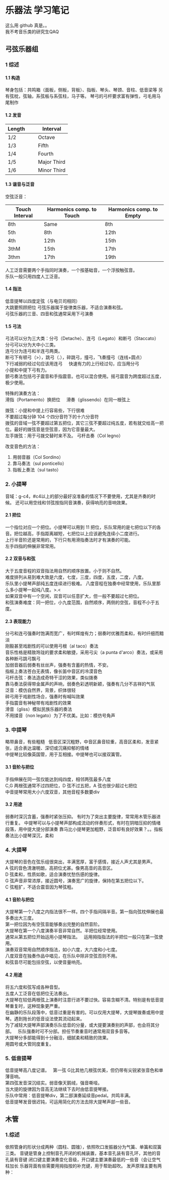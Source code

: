 # 乐器法 学习笔记   
这么用 github 真是。。  
我不考音乐类的研究生QAQ
## 弓弦乐器组
### 1 综述
#### 1.1 构造  
琴身包括：共鸣箱（面板，侧板，背板）、指板、琴头、琴颈、音柱、低音梁等
另有弦枕，弦轴，系弦板与系弦柱，马子等。
琴弓的弓杆要求富有弹性，弓毛用马尾制作
#### 1.2 发音
| Length       |Interval  |
|-------------| -----|
|1/2 | Octave |
|1/3     |  Fifth |
|1/4      |  Fourth |
|1/5  | Major Third|
|1/6  | Minor Third|

#### 1.3 谐音与泛音
空弦泛音：

| Touch Interval | Harmonics comp. to Touch | Harmonics comp. to Empty |
|---|---|---|
|8th|Same|8th|
|5th|8th|12th|
|4th|12th|15th|
|3thM|15th|17th|
|3thm|17th|19th|
人工泛音需要两个手指同时演奏，一个按基础音，一个浮按触弦音。   
乐队一般只用四度人工泛音。
#### 1.4 指法
低音提琴以四度定弦（与电贝司相同）   
大跳要照顾把位
弓弦乐器属于旋律类乐器，不适合演奏和弦。   
弓弦乐器的三音、四音和弦通常采用下弓演奏   
#### 1.5 弓法
弓法可以分为三大类：分弓（Detache）、连弓（Legato）和断弓（Staccato）     
分弓可以分为大中小三类。   
连弓分为连弓和半连弓两类。   
断弓下有顿弓（>），跳弓（.），碎跳弓，撞弓，飞奏撞弓（连线+圆点）   
下行减弱的经过句应该用连弓     
快速有力的上行经过句，应当用分弓    
小提和中提下弓有力。     
颤弓奏法包括弓子震音和手指震音。也可以混合使用。摇弓震音为跨度超过五度，极少使用。    

特殊的演奏方法：     
滑指（Portamento）换把位    
滑奏（glissendo）在同一根弦上    

拨弦：小提和中提上行容易些，下行很难    
不要超过每分钟 104 个四分音符下的十六分音符    
拨弦的音域一弦不要超过第五把位，其它三弦不要超过纯五度，若有就交给高一把位。最好的拨弦音是空弦音，因为它音量最大。  
左手拨弦：用于弓拨交替时来不及。
弓杆击奏（Col legno）

改变音色的方法：
1. 用弱音器（Col Sordino）
2. 靠马奏法（sul ponticello）
3. 指板上奏法（sul tasto）


### 2. 小提琴
音域：g-c4，#c4以上的部分最好没准备的情况下不要使用，尤其是齐奏的时候。
还可以用空线和邻弦按指同音演奏，获得响亮的音响效果。

#### 2.1 把位
一个指位对应一个把位。小提琴可以用到 11 把位，乐队常用的是七把位以下的各音。把位越高，手指距离越短，七把位以上应该避免连续小二度进行。   
上行半音阶还是常用的，下行只有用滑指奏法时才有演奏的可能。   
左手四指的伸展非常常用。
#### 2.2 双音与和弦
大于五度音程的双音指法用自然的顺序放置。小于则不自然。   
难度排列从易到难大致是六度，七度，三度，四度，五度，二度，八度。  
乐队里小提琴声部纯五度连续进行极难。
八度音程在独奏中经常使用，乐队里那么多小提琴一起纯八度。>.<      
如果双音中有一个空闲，双音可以任意扩大，但一般不要超过七把位。  
和弦演奏难度：同一把位，小九度范围，自然顺序，两侧的空弦，音程不小于五度。  
#### 2.3 表现能力
分弓和连弓强奏时饱满而宽广，有时辉煌有力；弱奏时优雅而柔和，有时纤细而黯淡  
刚毅甚至戏剧性的可以使用弓根（al taco）奏法  
音乐性格是精致玲珑的要求柔和敏捷，采用弓尖（a punta d'arco）奏法，或采用各种断弓跳弓飘弓  
加弱音器后弱奏有丝丝声，强奏有含蓄的热情，不安。  
指板上奏法苍白无表情，像长笛中音区的冷漠音色   
弓杆击弦：奏法造成奇特干涩的效果，类似拨奏  
靠马奏法获得带金属声的声响，弱奏色彩透明新颖，强奏有几分不吉祥的气氛  
泛音：模仿自然界，背景，织体很轻  
碎弓用于戏剧性场合，强奏时有喊叫效果  
手指震音有神秘带有戏剧性的效果  
滑音（gliss）模拟民族乐器的奏法  
不用揉音（non legato）为了不优美。比如：模仿号角声  

### 3. 中提琴
略带鼻音，有些粗糙   
低音区深沉粗野，中音区鼻音较重，高音区柔和，发音紧张，适合表达温暖、深切或沉痛抑郁的情绪   
中提琴比较像英国管，用于互相接。中提琴也可以接双簧管。  
#### 3.1 音阶与把位
手指伸展在同一弦仅能达到纯四度，相邻两弦最多八度  
C,G 两根弦通常不过四把位，D 弦不过五把，A 弦也很少超过七把位  
中音提琴常用大小六度双音，其他音程多数要div  
#### 3.2 用途
弱奏时深沉含蓄，强奏时紧张压抑。
有时为了突出主要旋律，常常用木管乐器进行重复。
中提琴可以与小提琴声部构成流动的伴奏形式，有时在阴暗压抑的情绪段落，用中提大提分部演奏
靠马比小提琴更加粗野，泛音却有良好效果？。。指板奏法比小提琴深沉，柔和


### 4. 大提琴
大提琴的音色在弦乐组很突出，丰满宽厚，富于感情，接近人声尤其是男声。  
A 弦的音色清澈明朗，高把位尤甚。像男高音的高音区。   
D 弦柔和，性质如歌，适合演奏忧愁伤感的旋律。  
G 弦声音非常浓厚，接近圆号，演奏宽广的旋律，保持在第五把位以下。   
C 弦粗犷，不适合震音因为琴弦粗。
#### 4.1 音阶与把位
大提琴第一个八度之内指法很不一样。四个手指间隔半音。第一指向弦枕伸展也最多奏出大三度。   
第一把位因为有空弦音能够奏出完整的自然音阶。   
大提琴在第一个八度演奏半音非常自然。半把位经常使用。  
通常从第五把位开始运用小提琴指法。   
运用拇指指法的半把位一般只在第一弦使用。    
演奏双音常用自然顺序指法，如小六度，大六度和小七度。    
八度双音在独奏作品中唱见，在乐队中除非空弦否则不用。   
和弦音尽可能包括空弦，以使音量响亮。
#### 4.2 用途
将五六度和弦写成各种音型。   
五度人工泛音在低把位无法奏出。   
大提琴在较低两根弦上演奏时注意行进不要过快。容易含糊不清。特别是有低音提琴重复时，这种现象更严重。   
在幽静的乐队段落中，低音过重是有害的。可以仅用大提琴，大提琴拨奏或用中提琴。遇到拖长的低音设法使其流动起来。   
为了减轻大提琴声部演奏乐队低音的分量，或大提要演奏别的声部，也会将其分部。   
乐队强奏时可不分部。担任节奏重音时通常用双音多音等。   
大提琴分多部能得到十分融洽，细腻柔和精致的效果。   
用圆号或大管同度重复。   
### 5. 低音提琴
低音提琴高八度记谱。   
第一弦 G比其他几根弦优美，但仍带有尖锐紧张音色和单薄音响。   
第四弦发音深沉结实。弱音像天鹅绒，强音嘶哑。    
当大提的旋律因为音高无法继续下去时由低音提琴接。    
乐队中常用：低音提琴div，第二部演奏延续音pedal。共鸣丰满。   
低音提琴发音很迟钝，可运用简化的方法去除大提琴声部一些音。    


## 木管

### 1.综述
依照管身的形状分成两种（圆柱、圆锥），依照吹口发振器分为气簧、单簧和双簧三类。
音键是管身上控制音孔开闭的机械装置，基本音孔装有音孔环，其他的音孔装有音键
闭口键主要演奏变化音级，开口键主要演奏最低的一些音（会让空气柱加长
乐器背面有些需要用拇指按的补充键，用于帮助超吹。
发声原理主要有两种：

